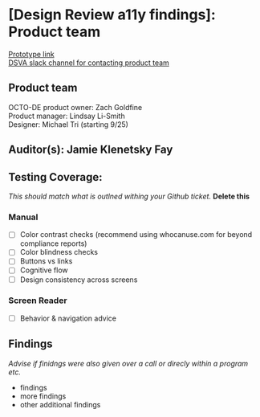 # [Design Review a11y findings]: Product team 
[Prototype link](https://app.mural.co/t/departmentofveteransaffairs9999/m/departmentofveteransaffairs9999/1692888741111/2474c0612887653142ab991d234898b6968dbf0e?sender=u1c2b512a71f68e7b5a5c0324) <br>
[DSVA slack channel for contacting product team](https://dsva.slack.com/archives/C05L6HSJLHM)  <br>

## Product team
OCTO-DE product owner: Zach Goldfine <br>
Product manager: Lindsay Li-Smith  <br>
Designer: Michael Tri (starting 9/25) <br>

## Auditor(s): Jamie Klenetsky Fay

## Testing Coverage: 
_This should match what is outlned withing your Github ticket._ **Delete this**
### Manual
 * [ ] Color contrast checks (recommend using whocanuse.com for beyond compliance reports)
 * [ ] Color blindness checks
 * [ ] Buttons vs links
 * [ ] Cognitive flow
 * [ ] Design consistency across screens
 
### Screen Reader
 * [ ] Behavior & navigation advice

## Findings
_Advise if finidngs were also given over a call or direcly within a program etc._

* findings
* more findings
* other additional findings
